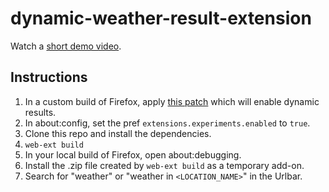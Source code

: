 # dynamic-weather-result-extension

Watch a [short demo video](https://imgur.com/a/T81yjxJ).

## Instructions
1. In a custom build of Firefox, apply [this patch](https://phabricator.services.mozilla.com/D71921) which will enable dynamic results.
2. In about:config, set the pref `extensions.experiments.enabled` to `true`.
3. Clone this repo and install the dependencies.
4. `web-ext build`
5. In your local build of Firefox, open about:debugging.
6. Install the .zip file created by `web-ext build` as a temporary add-on.
7. Search for "weather" or "weather in `<LOCATION_NAME>`" in the Urlbar.
